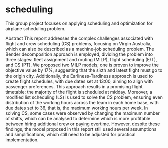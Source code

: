 # scheduling
This group project focuses on applying scheduling and optimization for airplane scheduling problem.

Abstract
This report addresses the complex challenges associated with flight and crew scheduling (CS) problems,
focusing on Virgin Australia, which can also be described as a machine-job scheduling problem. The
Bender decomposition approach is employed, dividing the problem into three stages: fleet assignment
and routing (MILP), flight scheduling (E/T), and CS (PT). We proposed two MILP models; one is
proven to improve the objective value by 17%, suggesting that the sixth and latest flight must go to
the origin city. Additionally, the Earliness-Tardiness approach is used to create flight schedules, with
due dates set at 13:00, aiming to align with passenger preferences. This approach results in a promising
flight timetable: the majority of the flight is scheduled at midday. Moreover, a modified list scheduling
(LS) is used to solve the CS problem, ensuring even distribution of the working hours across the team
in each home base, with due dates set to 36, that is, the maximum working hours per week. In solving
CS, some cases were observed by changing the maximum number of shifts, which can be analysed to
determine which is more profitable between hiring additional crew or paying overtime. However, despite
these findings, the model proposed in this report still used several assumptions and simplifications, which
still need to be adjusted for practical implementation.
